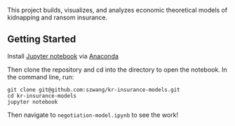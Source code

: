This project builds, visualizes, and analyzes economic theoretical models of kidnapping and ransom insurance.

## Getting Started

Install [Jupyter notebook](https://jupyter.org/install.html) via [Anaconda](https://www.anaconda.com/download)

Then clone the repository and cd into the directory to open the notebook. In the command line, run:

```
git clone git@github.com:szwang/kr-insurance-models.git
cd kr-insurance-models
jupyter notebook

```

Then navigate to `negotiation-model.ipynb` to see the work!
